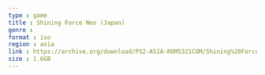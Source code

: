 ```yaml
---
type : game
title : Shining Force Neo (Japan)
genre : 
format : iso
region : asia
link : https://archive.org/download/PS2-ASIA-ROMS321COM/Shining%20Force%20Neo%20%28Japan%29.7z
size : 1.6GB
---
```


